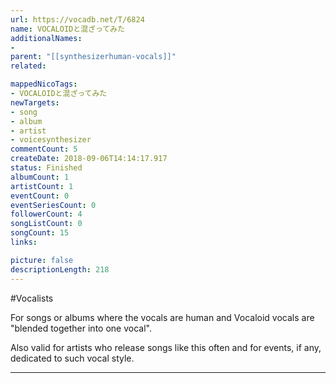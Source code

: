 ```yaml
---
url: https://vocadb.net/T/6824
name: VOCALOIDと混ざってみた
additionalNames: 
- 
parent: "[[synthesizerhuman-vocals]]"
related:

mappedNicoTags:
- VOCALOIDと混ざってみた
newTargets:
- song
- album
- artist
- voicesynthesizer
commentCount: 5
createDate: 2018-09-06T14:14:17.917
status: Finished
albumCount: 1
artistCount: 1
eventCount: 0
eventSeriesCount: 0
followerCount: 4
songListCount: 0
songCount: 15
links: 

picture: false
descriptionLength: 218
---
```


#Vocalists

For songs or albums where the vocals are human and Vocaloid vocals are "blended together into one vocal".

Also valid for artists who release songs like this often and for events, if any, dedicated to such vocal style.

---

